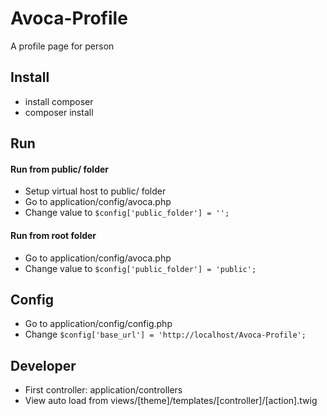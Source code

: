 # Avoca-Profile
A profile page for person

## Install
* install composer
* composer install

## Run
#### Run from public/ folder
* Setup virtual host to public/ folder
* Go to application/config/avoca.php
* Change value to
`$config['public_folder'] = '';`

#### Run from root folder
* Go to application/config/avoca.php
* Change value to
`$config['public_folder'] = 'public';`

## Config
* Go to application/config/config.php
* Change
`$config['base_url'] = 'http://localhost/Avoca-Profile';`

## Developer
* First controller: application/controllers
* View auto load from views/[theme]/templates/[controller]/[action].twig